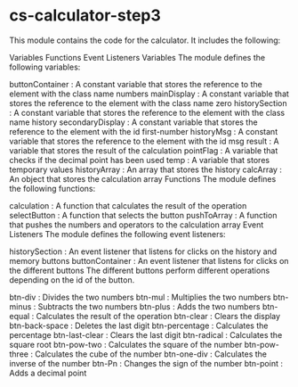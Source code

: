 # cs-calculator-step3
This module contains the code for the calculator. It includes the following:

Variables
Functions
Event Listeners
Variables
The module defines the following variables:

buttonContainer
: A constant variable that stores the reference to the element with the class name 
numbers
mainDisplay
: A constant variable that stores the reference to the element with the class name 
zero
historySection
: A constant variable that stores the reference to the element with the class name 
history
secondaryDisplay
: A constant variable that stores the reference to the element with the id 
first-number
historyMsg
: A constant variable that stores the reference to the element with the id 
msg
result
: A variable that stores the result of the calculation
pointFlag
: A variable that checks if the decimal point has been used
temp
: A variable that stores temporary values
historyArray
: An array that stores the history
calcArray
: An object that stores the calculation array
Functions
The module defines the following functions:

calculation
: A function that calculates the result of the operation
selectButton
: A function that selects the button
pushToArray
: A function that pushes the numbers and operators to the calculation array
Event Listeners
The module defines the following event listeners:

historySection
: An event listener that listens for clicks on the history and memory buttons
buttonContainer
: An event listener that listens for clicks on the different buttons
The different buttons perform different operations depending on the id of the button.

btn-div
: Divides the two numbers
btn-mul
: Multiplies the two numbers
btn-minus
: Subtracts the two numbers
btn-plus
: Adds the two numbers
btn-equal
: Calculates the result of the operation
btn-clear
: Clears the display
btn-back-space
: Deletes the last digit
btn-percentage
: Calculates the percentage
btn-last-clear
: Clears the last digit
btn-radical
: Calculates the square root
btn-pow-two
: Calculates the square of the number
btn-pow-three
: Calculates the cube of the number
btn-one-div
: Calculates the inverse of the number
btn-Pn
: Changes the sign of the number
btn-point
: Adds a decimal point
